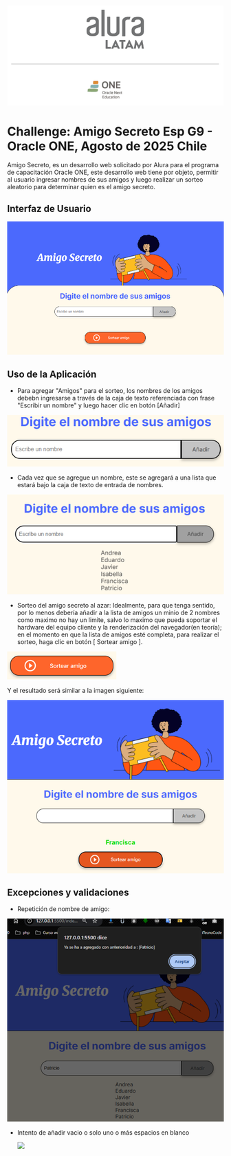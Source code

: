 ![](./img-md/header.png)

# Challenge: Amigo Secreto Esp G9 - Oracle ONE, Agosto de 2025 Chile


Amigo Secreto, es un desarrollo web solicitado por Alura para el programa de capacitación Oracle ONE, este desarrollo web tiene por objeto, permitir al usuario ingresar nombres de sus amigos y luego realizar un sorteo aleatorio para determinar quien es el amigo secreto.

## Interfaz de Usuario

<img src="./img-md/principal.png"/>

## Uso de la Aplicación

* Para agregar "Amigos" para el sorteo, los nombres de los amigos debebn ingresarse a través de la caja de texto referenciada con frase "Escribir un nombre" y luego hacer clic en botón [Añadir]

<img src="./img-md/input.png"/>

* Cada vez que se agregue un nombre, este se agregará a una lista que estará bajo la caja de texto de entrada de nombres.

<img src="./img-md/listado.png"/>

* Sorteo del amigo secreto al azar: Idealmente, para que tenga sentido, por lo menos debería añadir a la lista de amigos un minio de 2 nombres  como maximo no hay un limite, salvo lo maximo que pueda soportar el hardware del equipo cliente y la renderización del navegador(en teoría); en el momento en que la lista de amigos esté completa, para realizar el sorteo, haga clic en botón [ Sortear amigo ].

<img src="./img-md/boton-sorteo.png"/>

Y el resultado será similar a la imagen siguiente:

<img src="./img-md/resultado.png"/>

## Excepciones y validaciones

* Repetición de nombre de amigo:

<img src="./img-md/validacion-de-repeticion.png"/>

* Intento de añadir vacio o solo uno o más espacios en blanco

  <img src="./img-md/validacion-vacio-blancos"/>

